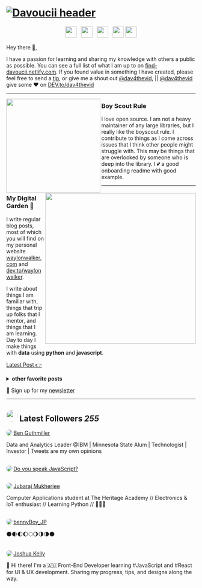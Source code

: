 # [![Davoucii header](https://raw.githubusercontent.com/WaylonWalker/WaylonWalker/main/icon/gh-bannner-light.png)](https://waylonwalker.com)
<p align='center'>
<a href="https://dev.to/dav4thevid"><img height="30" src="https://raw.githubusercontent.com/dav4thevid/dav4thevid/blob/master/icons/dev.png?raw=true"></a>&nbsp;&nbsp;
<a href="https://twitter.com/dav4thevid"><img height="30" src=src="https://raw.githubusercontent.com/dav4thevid/dav4thevid/blob/master/icons/twitter.png?raw=true"></a>&nbsp;&nbsp;
<a href="https://facebook.com/dav4thevid"><img height="30" src="https://raw.githubusercontent.com/dav4thevid/dav4thevid/blob/master/icons/facebook.png?raw=true"></a>&nbsp;&nbsp;
<a href="https://www.buymeacoffee.com/dav4thevid"><img height="30" src="https://github.com/WaylonWalker/WaylonWalker/blob/main/icon/by-me-a-coffee.png?raw=true"></a>
<a href="https://www.linkedin.com/in/davoucii/"><img height="30" src="https://raw.githubusercontent.com/dav4thevid/dav4thevid/blob/master/icons/dev.png?raw=true"></a>
</p>

Hey there 👋,

I have a passion for learning and sharing my knowledge with others a public as possible.  You can see a full list of what I am up to on [find-davoucii.netlify.com](waylonwalker.com).  If you found value in something I have created, please feel free to send a [tip](https://www.buymeacoffee.com/davoucii), or give me a shout out [@dav4thevid](https://twitter.com/dav4thevid), || [@dav4thevid](https://facebook.com/dav4thevid) give some ♥ on [DEV.to/dav4thevid](https://dev.to/dav4thevid)
 
  ---
 
 <p>
  <img width="250" align='left' src="https://github.com/WaylonWalker/WaylonWalker/blob/main/icon/hacktoberfest.png?raw=true">
</p>
 
### Boy Scout Rule

I love open source.  I am not a heavy maintainer of any large libraries, but I really like the boyscout rule.  I contribute to things as I come across issues that I think other people might struggle with.  This may be things that are overlooked by someone who is deep into the library.  I 💕 a good onboarding readme with good example.

 ---

<p>
  <a href="https://waylonwalker.com/latest"><img width="400" align='right' src="https://waylonwalker.com/latest.png?raw=true"></a>
</p>

### My Digital Garden 🌱

I write regular blog posts, most of which you will find on my personal website [waylonwalker.com](https://waylonwalker.com) and [dev.to/waylonwalker](https://dev.to/waylonwalker).

I write about things I am familiar with, things that trip up folks that I mentor, and things that I am learning.  Day to day I make things with **data** using **python** and **javascript**. 

[Latest Post 👉](https://waylonwalker.com/latest)

<details>
 <summary><strong>other favorite posts</strong></summary>
 <a href="https://waylonwalker.com/blog/eight-years-cat/"><img width="400" src="https://waylonwalker.com/eight-years-cat.png?raw=true"></a>
 <a href="https://waylonwalker.com/blog/keyboard-driven-vscode/"><img width="400" src="https://waylonwalker.com/alt%20b.png?raw=true"></a>
 <a href="https://waylonwalker.com/blog/what-are-github-actions/"><img width="400" src="https://waylonwalker.com/what-are-github-actions.png?raw=true"></a>
 
</details>

💌 Sign up for my [newsletter](https://waylonwalker.com/newsletter/)

---

## <img height="30" style="border-radius:50%" src="https://github.com/WaylonWalker/WaylonWalker/blob/main/icon/twitter.png?raw=true"> Latest Followers _255_

<a href='https://twitter.com/BenGuthmiller'>
  <img style="border-radius:50%" align="left" src='https://pbs.twimg.com/profile_images/1284966756906409984/MR0a9hi2_normal.jpg' />
</a>

<a href='https://twitter.com/BenGuthmiller'>
    Ben Guthmiller
</a>

Data and Analytics Leader @IBM | Minnesota State Alum | Technologist | Investor | Tweets are my own opinions

<h2></h2><a href='https://twitter.com/MoBaJS'>
  <img style="border-radius:50%" align="left" src='https://pbs.twimg.com/profile_images/1284907113890885635/lQWWKawj_normal.jpg' />
</a>

<a href='https://twitter.com/MoBaJS'>
    Do you speak JavaScript?
</a>



<h2></h2><a href='https://twitter.com/jubarajmukherje'>
  <img style="border-radius:50%" align="left" src='https://pbs.twimg.com/profile_images/1284494241465434114/pI_Xc1vG_normal.jpg' />
</a>

<a href='https://twitter.com/jubarajmukherje'>
    Jubaraj Mukherjee
</a>

Computer Applications student at The Heritage Academy // Electronics & IoT enthusiast // Learning Python // 👨🏽‍💻

<h2></h2><a href='https://twitter.com/Bennyboy_JP'>
  <img style="border-radius:50%" align="left" src='https://pbs.twimg.com/profile_images/1236524311906664448/xuIZlfD8_normal.jpg' />
</a>

<a href='https://twitter.com/Bennyboy_JP'>
    bennyBoy_JP
</a>

🌑🌒🌓🌔🌕🌖🌗🌘🌑

<h2></h2><a href='https://twitter.com/hewhodevs'>
  <img style="border-radius:50%" align="left" src='https://pbs.twimg.com/profile_images/1285540312274747392/cviLX3YL_normal.jpg' />
</a>

<a href='https://twitter.com/hewhodevs'>
    Joshua Kelly
</a>

👋 Hi there! I'm a 🇦🇺 Front-End Developer learning #JavaScript and #React for UI & UX development. Sharing my progress, tips, and designs along the way.

<h2></h2>

<p align='center'>
<!-- <img align='center' src="https://visitor-badge.glitch.me/badge?page_id=waylonwalker.visitor-badge"> -->
 <p/>

